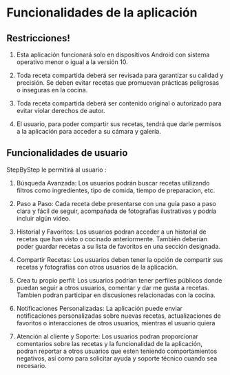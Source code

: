 # Funcionalidades de la aplicación

## Restricciones!

1. Esta aplicación funcionará solo en dispositivos Android con sistema operativo menor o igual a la versión 10.

2. Toda receta compartida deberá ser revisada para garantizar su calidad y precisión. Se deben evitar recetas 
   que promuevan prácticas peligrosas o inseguras en la cocina.

3. Toda receta compartida deberá ser contenido original o autorizado para evitar violar derechos de autor.

4. El usuario, para poder compartir sus recetas, tendrá que darle permisos a la aplicación para acceder a su 
   cámara y galería.

## Funcionalidades de usuario

StepByStep le permitirá al usuario :

1. Búsqueda Avanzada: Los usuarios podrán buscar recetas utilizando filtros como ingredientes,
   tipo de comida, tiempo de preparacion, etc.

2. Paso a Paso: Cada receta debe presentarse con una guía paso a paso clara y fácil de seguir,
   acompañada de fotografías ilustrativas y podría incluir algún video.

3. Historial y Favoritos: Los usuarios podran acceder a un historial de recetas que han visto o cocinado
   anteriormente. También deberían poder guardar recetas a su lista de favoritos en una sección designada.
   
4. Compartir Recetas: Los usuarios deben tener la opción de compartir sus recetas y fotografías con otros 
   usuarios de la aplicación. 

5. Crea tu propio perfil: Los usuarios podrían tener perfiles públicos donde puedan seguir a otros usuarios, 
   comentar y dar me gusta a recetas. Tambien podran participar en discusiones relacionadas con la cocina.

6. Notificaciones Personalizadas: La aplicación puede enviar notificaciones personalizadas sobre nuevas 
   recetas, actualizaciones de favoritos o interacciones de otros usuarios, mientras el usuario quiera

7. Atención al cliente y Soporte: Los usuarios podran proporcionar comentarios sobre las recetas y la 
   funcionalidad de la aplicación, podran reportar a otros usuarios que esten teniendo comportamientos
   negativos, así como para solicitar ayuda y soporte técnico cuando sea necesario.




